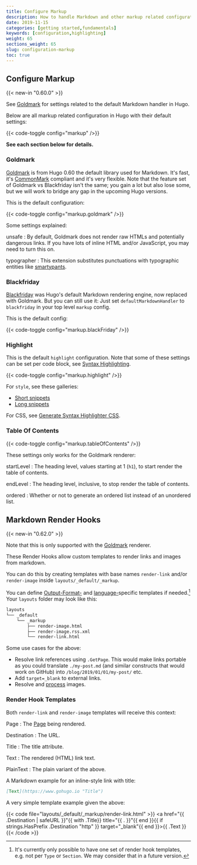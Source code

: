 ```yaml
---
title: Configure Markup
description: How to handle Markdown and other markup related configuration.
date: 2019-11-15
categories: [getting started,fundamentals]
keywords: [configuration,highlighting]
weight: 65
sections_weight: 65
slug: configuration-markup
toc: true
---
```


## Configure Markup

{{< new-in "0.60.0" >}}

See [Goldmark](#goldmark) for settings related to the default Markdown handler in Hugo.

Below are all markup related configuration in Hugo with their default settings:

{{< code-toggle config="markup" />}}

**See each section below for details.**

### Goldmark

[Goldmark](https://github.com/yuin/goldmark/) is from Hugo 0.60 the default library used for Markdown. It's fast, it's [CommonMark](https://spec.commonmark.org/0.29/) compliant and it's very flexible. Note that the feature set of Goldmark vs Blackfriday isn't the same; you gain a lot but also lose some, but we will work to bridge any gap in the upcoming Hugo versions.

This is the default configuration:

{{< code-toggle config="markup.goldmark" />}}

Some settings explained:

unsafe
: By default, Goldmark does not render raw HTMLs and potentially dangerous links. If you have lots of inline HTML and/or JavaScript, you may need to turn this on.

typographer
: This extension substitutes punctuations with typographic entities like [smartypants](https://daringfireball.net/projects/smartypants/).

### Blackfriday


[Blackfriday](https://github.com/russross/blackfriday) was Hugo's default Markdown rendering engine, now replaced with Goldmark. But you can still use it: Just set `defaultMarkdownHandler` to `blackfriday` in your top level `markup` config.

This is the default config:

{{< code-toggle config="markup.blackFriday" />}}

### Highlight

This is the default `highlight` configuration. Note that some of these settings can be set per code block, see [Syntax Highlighting](/content-management/syntax-highlighting/).

{{< code-toggle config="markup.highlight" />}}

For `style`, see these galleries:

* [Short snippets](https://xyproto.github.io/splash/docs/all.html)
* [Long snippets](https://xyproto.github.io/splash/docs/longer/all.html)

For CSS, see [Generate Syntax Highlighter CSS](/content-management/syntax-highlighting/#generate-syntax-highlighter-css).

### Table Of Contents

{{< code-toggle config="markup.tableOfContents" />}}

These settings only works for the Goldmark renderer:

startLevel
: The heading level, values starting at 1 (`h1`), to start render the table of contents.

endLevel
: The heading level, inclusive, to stop render the table of contents.

ordered
: Whether or not to generate an ordered list instead of an unordered list.


## Markdown Render Hooks

{{< new-in "0.62.0" >}}

Note that this is only supported with the [Goldmark](#goldmark) renderer.

These Render Hooks allow custom templates to render links and images from markdown.

You can do this by creating templates with base names `render-link` and/or `render-image` inside `layouts/_default/_markup`.

You can define [Output-Format-](/templates/output-formats) and [language-](/content-management/multilingual/)specific templates if needed.[^hooktemplate] Your `layouts` folder may look like this:

```bash
layouts
└── _default
    └── _markup
        ├── render-image.html
        ├── render-image.rss.xml
        └── render-link.html
```

Some use cases for the above:

* Resolve link references using `.GetPage`. This would make links portable as you could translate `./my-post.md` (and similar constructs that would work on GitHub) into `/blog/2019/01/01/my-post/` etc.
* Add `target=_blank` to external links.
* Resolve and [process](/content-management/image-processing/) images.

### Render Hook Templates

Both `render-link` and `render-image` templates will receive this context:

Page
: The [Page](/variables/page/) being rendered.

Destination
: The URL.

Title
: The title attribute.

Text
: The rendered (HTML) link text.

PlainText
: The plain variant of the above.

A Markdown example for an inline-style link with title:

```md
[Text](https://www.gohugo.io "Title")
```

A very simple template example given the above:

{{< code file="layouts/_default/_markup/render-link.html" >}}
<a href="{{ .Destination | safeURL }}"{{ with .Title}} title="{{ . }}"{{ end }}{{ if strings.HasPrefix .Destination "http" }} target="_blank"{{ end }}>{{ .Text }}</a>
{{< /code >}}

[^hooktemplate]: It's currently only possible to have one set of render hook templates, e.g. not per `Type` or `Section`. We may consider that in a future version.

